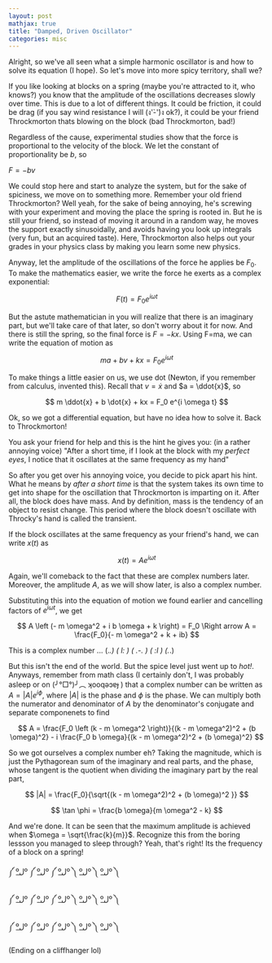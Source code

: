 ```yaml
---
layout: post
mathjax: true
title: "Damped, Driven Oscillator"
categories: misc
---
```


Alright, so we've all seen what a simple harmonic oscillator is and how to solve its equation (I hope). So let's move into more spicy territory, shall we?

If you like looking at blocks on a spring (maybe you're attracted to it, who knows?) you know that the amplitude of the oscillations decreases slowly over time. This is due to a lot of different things. It could be friction, it could be drag (if you say wind resistance I will (ง'̀-'́)ง ok?), it could be your friend Throckmorton thats blowing on the block (bad Throckmorton, bad!)

Regardless of the cause, experimental studies show that the force is proportional to the velocity of the block. We let the constant of proportionality be $b$, so

$F = -bv$

We could stop here and start to analyze the system, but for the sake of spiciness, we move on to something more. Remember your old friend Throckmorton? Well yeah, for the sake of being annoying, he's screwing with your experiment and moving the place the spring is rooted in. But he is still your friend, so instead of moving it around in a random way, he moves the support exactly sinusoidally, and avoids having you look up integrals (very fun, but an acquired taste). Here, Throckmorton also helps out your grades in your physics class by making you learn some new physics.

Anyway, let the amplitude of the oscillations of the force he applies be $F_0$. To make the mathematics easier, we write the force he exerts as a complex exponential:


$$
F(t) = F_0 e^{i \omega t}
$$


But the astute mathematician in you will realize that there is an imaginary part, but we'll take care of that later, so don't worry about it for now.
And there is still the spring, so the final force is $F=-kx$. Using F=ma, we can write the equation of motion as


$$
ma + bv + kx = F_0 e^{i \omega t}
$$


To make things a little easier on us, we use dot (Newton, if you remember from calculus, invented this). Recall that $v = \dot{x}$ and $a = \ddot{x}$, so


$$
m \ddot{x} + b \dot{x} + kx = F_0 e^{i \omega t}
$$


Ok, so we got a differential equation, but have no idea how to solve it. Back to Throckmorton!

You ask your friend for help and this is the hint he gives you: (in a rather annoying voice) "After a short time, if I look at the block with my *perfect eyes*, I notice that it oscillates at the same frequency as my hand"

So after you get over his annoying voice, you decide to pick apart his hint. What he means by *after a short time* is that the system takes its own time to get into shape for the oscillation that Throckmorton is imparting on it. After all, the block does have mass. And by definition, mass is the tendency of an object to resist change. This period where the block doesn't oscillate with Throcky's hand is called the transient.

If the block oscillates at the same frequency as your friend's hand, we can write $x(t)$ as


$$
x(t) = A e ^ {i \omega t}
$$


Again, we'll comeback to the fact that these are complex numbers later. Moreover, the amplitude $A$, as we will show later, is also a complex number.


Substituting this into the equation of motion we found earlier and cancelling factors of $e^{i \omega t}$, we get


$$
A \left (- m \omega^2 + i b \omega + k \right) = F_0 \Right arrow A = \frac{F_0}{- m \omega^2 + k + ib}
$$

This is a complex number ...
(._.) ( l: ) ( .-. ) ( :l ) (._.)

But this isn't the end of the world. But the spice level just went up to *hot!*. Anyways, remember from math class (I certainly don't, I was probably asleep or on (╯°□°)╯︵ ʞooqǝɔɐɟ ) that a complex number can be written as $A = |A| e ^ {i \phi}$, where $|A|$ is the phase and $\phi$ is the phase. We can multiply both the numerator and denominator of $A$ by the denominator's conjugate and separate componenets to find


$$
A = \frac{F_0 \left (k - m \omega^2 \right)}{(k - m \omega^2)^2 + (b \omega)^2} - i \frac{F_0 b \omega}{(k - m \omega^2)^2 + (b \omega)^2}
$$


So we got ourselves a complex number eh? Taking the magnitude, which is just the Pythagorean sum of the imaginary and real parts, and the phase, whose tangent is the quotient when dividing the imaginary part by the real part,


$$
|A| = \frac{F_0}{\sqrt{(k - m \omega^2)^2 + (b \omega)^2 }}
$$


$$
\tan \phi = \frac{b \omega}{m \omega^2 - k}
$$


And we're done.
It can be seen that the maximum amplitude is achieved when $\omega = \sqrt{\frac{k}{m}}$. Recognize this from the boring lessson you managed to sleep through? Yeah, that's right! Its the frequency of a block on a spring!

༼ ºل͟º ༼ ºل͟º ༼ ºل͟º ༽ ºل͟º ༽ ºل͟º ༽

༼ ºل͟º ༼ ºل͟º ༼ ºل͟º ༽ ºل͟º ༽ ºل͟º ༽

༼ ºل͟º ༼ ºل͟º ༼ ºل͟º ༽ ºل͟º ༽ ºل͟º ༽

(Ending on a cliffhanger lol)
